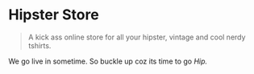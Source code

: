 Hipster Store
=============

> A kick ass online store for all your hipster, vintage and cool nerdy tshirts.

We go live in sometime.
So buckle up coz its time to go *Hip.*
